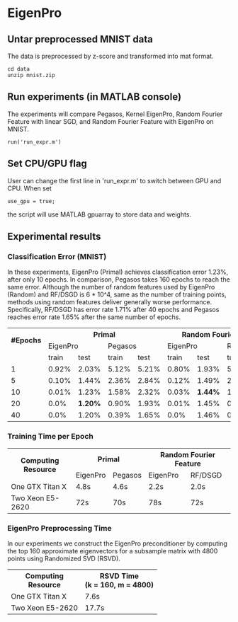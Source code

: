 # EigenPro

## Untar preprocessed MNIST data
The data is preprocessed by z-score and transformed into mat format.
```
cd data
unzip mnist.zip
```

## Run experiments (in MATLAB console)
The experiments will compare Pegasos, Kernel EigenPro, Random Fourier Feature with linear SGD, and Random Fourier Feature with EigenPro on MNIST.
```
run('run_expr.m')
```

## Set CPU/GPU flag
User can change the first line in 'run_expr.m' to switch between GPU and CPU. When set
```
use_gpu = true;
```
the script will use MATLAB gpuarray to store data and weights.

## Experimental results

### Classification Error (MNIST)
In these experiments, EigenPro (Primal) achieves classification error 1.23%, after only 10 epochs. In comparison, Pegasos takes 160 epochs to reach the same error. Although the number of random features used by EigenPro (Random) and RF/DSGD is 6 * 10^4, same as the number of training points, methods using random features deliver generally worse performance. Specifically, RF/DSGD has error rate 1.71% after 40 epochs and Pegasos reaches error rate 1.65% after the same number of epochs.

<table>
  <tr>
    <th rowspan="2">#Epochs</th>
    <th colspan="4">Primal</th>
    <th colspan="4">Random Fourier Feature</th>
  </tr>
  <tr>
    <td colspan="2">EigenPro</td>
    <td colspan="2">Pegasos</td>
    <td colspan="2">EigenPro</td>
    <td colspan="2">RF/DSGD</td>
  </tr>
  <tr>
    <td></td>
    <td>train</td>
    <td>test</td>
    <td>train</td>
    <td>test</td>
    <td>train</td>
    <td>test</td>
    <td>train</td>
    <td>test</td>
  </tr>
  <tr>
    <td>1</td>
    <td>0.92%</td>
    <td>2.03%</td>
    <td>5.12%</td>
    <td>5.21%</td>
    <td>0.80%</td>
    <td>1.93%</td>
    <td>5.21%</td>
    <td>5.33%</td>
  </tr>
  <tr>
    <td>5</td>
    <td>0.10%</td>
    <td>1.44%</td>
    <td>2.36%</td>
    <td>2.84%</td>
    <td>0.12%</td>
    <td>1.49%</td>
    <td>2.48%</td>
    <td>2.98%</td>
  </tr>
  <tr>
    <td>10</td>
    <td>0.01%</td>
    <td>1.23%</td>
    <td>1.58%</td>
    <td>2.32%</td>
    <td>0.03%</td>
    <td><b>1.44%</b></td>
    <td>1.66%</td>
    <td>2.37%</td>
  </tr>
  <tr>
    <td>20</td>
    <td>0.0%</td>
    <td><b>1.20%</b></td>
    <td>0.90%</td>
    <td>1.93%</td>
    <td>0.01%</td>
    <td>1.45%</td>
    <td>0.98%</td>
    <td>2.03%</td>
  </tr>
  <tr>
    <td>40</td>
    <td>0.0%</td>
    <td>1.20%</td>
    <td>0.39%</td>
    <td>1.65%</td>
    <td>0.0%</td>
    <td>1.46%</td>
    <td>0.49%</td>
    <td>1.71%</td>
  </tr>
</table>


### Training Time per Epoch

<table>
  <tr>
    <th rowspan="2">Computing<br>Resource</th>
    <th colspan="2">Primal</th>
    <th colspan="2">Random Fourier Feature</th>
  </tr>
  <tr>
    <td>EigenPro</td>
    <td>Pegasos</td>
    <td>EigenPro</td>
    <td>RF/DSGD</td>
  </tr>
  <tr>
    <td>One GTX Titan X</td>
    <td>4.8s</td>
    <td>4.6s</td>
    <td>2.2s</td>
    <td>2.0s</td>
  </tr>
  <tr>
    <td>Two Xeon E5-2620</td>
    <td>72s</td>
    <td>70s</td>
    <td>78s</td>
    <td>72s</td>
  </tr>
</table>

### EigenPro Preprocessing Time
In our experiments we construct the EigenPro preconditioner by computing the top 160 approximate eigenvectors for a subsample matrix with 4800 points using Randomized SVD (RSVD).

<table>
  <tr>
    <th>Computing<br>Resource</th>
    <th>RSVD Time<br>(k = 160, m = 4800)</th>
  </tr>
  <tr>
    <td>One GTX Titan X</td>
    <td>7.6s</td>
  </tr>
  <tr>
    <td>Two Xeon E5-2620</td>
    <td>17.7s</td>
  </tr>
</table>
